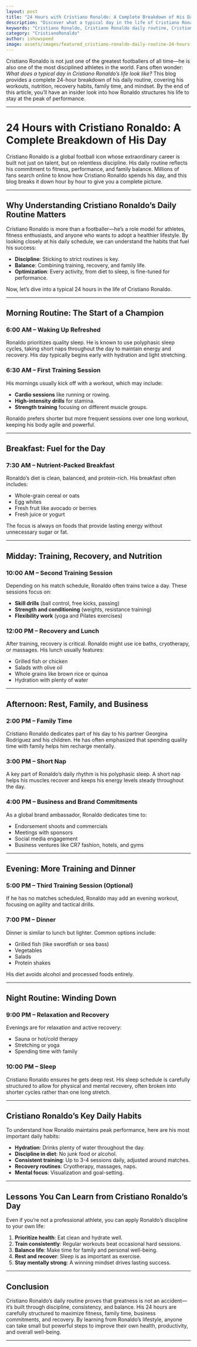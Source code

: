 ```yaml
---
layout: post
title: "24 Hours with Cristiano Ronaldo: A Complete Breakdown of His Day"
description: "Discover what a typical day in the life of Cristiano Ronaldo looks like. From his intense training routines and diet to family time and recovery, here’s a full breakdown of his 24 hours."
keywords: "Cristiano Ronaldo, Cristiano Ronaldo daily routine, Cristiano Ronaldo workout, Cristiano Ronaldo diet, Cristiano Ronaldo lifestyle"
category: "CristianoRonaldo"
author: ishowspeed
image: assets/images/featured_cristiano-ronaldo-daily-routine-24-hours.webp
---
```


Cristiano Ronaldo is not just one of the greatest footballers of all time—he is also one of the most disciplined athletes in the world. Fans often wonder: *What does a typical day in Cristiano Ronaldo’s life look like?* This blog provides a complete 24-hour breakdown of his daily routine, covering his workouts, nutrition, recovery habits, family time, and mindset. By the end of this article, you’ll have an insider look into how Ronaldo structures his life to stay at the peak of performance.

---

# 24 Hours with Cristiano Ronaldo: A Complete Breakdown of His Day

Cristiano Ronaldo is a global football icon whose extraordinary career is built not just on talent, but on relentless discipline. His daily routine reflects his commitment to fitness, performance, and family balance. Millions of fans search online to know how Cristiano Ronaldo spends his day, and this blog breaks it down hour by hour to give you a complete picture.

---

## Why Understanding Cristiano Ronaldo’s Daily Routine Matters

Cristiano Ronaldo is more than a footballer—he’s a role model for athletes, fitness enthusiasts, and anyone who wants to adopt a healthier lifestyle. By looking closely at his daily schedule, we can understand the habits that fuel his success:

- **Discipline**: Sticking to strict routines is key.  
- **Balance**: Combining training, recovery, and family life.  
- **Optimization**: Every activity, from diet to sleep, is fine-tuned for performance.  

Now, let’s dive into a typical 24 hours in the life of Cristiano Ronaldo.

---

## Morning Routine: The Start of a Champion

### 6:00 AM – Waking Up Refreshed  
Ronaldo prioritizes quality sleep. He is known to use polyphasic sleep cycles, taking short naps throughout the day to maintain energy and recovery. His day typically begins early with hydration and light stretching.

### 6:30 AM – First Training Session  
His mornings usually kick off with a workout, which may include:  
- **Cardio sessions** like running or rowing.  
- **High-intensity drills** for stamina.  
- **Strength training** focusing on different muscle groups.  

Ronaldo prefers shorter but more frequent sessions over one long workout, keeping his body agile and powerful.

---

## Breakfast: Fuel for the Day

### 7:30 AM – Nutrient-Packed Breakfast  
Ronaldo’s diet is clean, balanced, and protein-rich. His breakfast often includes:  
- Whole-grain cereal or oats  
- Egg whites  
- Fresh fruit like avocado or berries  
- Fresh juice or yogurt  

The focus is always on foods that provide lasting energy without unnecessary sugar or fat.

---

## Midday: Training, Recovery, and Nutrition

### 10:00 AM – Second Training Session  
Depending on his match schedule, Ronaldo often trains twice a day. These sessions focus on:  
- **Skill drills** (ball control, free kicks, passing)  
- **Strength and conditioning** (weights, resistance training)  
- **Flexibility work** (yoga and Pilates exercises)  

### 12:00 PM – Recovery and Lunch  
After training, recovery is critical. Ronaldo might use ice baths, cryotherapy, or massages. His lunch usually features:  
- Grilled fish or chicken  
- Salads with olive oil  
- Whole grains like brown rice or quinoa  
- Hydration with plenty of water  

---

## Afternoon: Rest, Family, and Business

### 2:00 PM – Family Time  
Cristiano Ronaldo dedicates part of his day to his partner Georgina Rodríguez and his children. He has often emphasized that spending quality time with family helps him recharge mentally.

### 3:00 PM – Short Nap  
A key part of Ronaldo’s daily rhythm is his polyphasic sleep. A short nap helps his muscles recover and keeps his energy levels steady throughout the day.

### 4:00 PM – Business and Brand Commitments  
As a global brand ambassador, Ronaldo dedicates time to:  
- Endorsement shoots and commercials  
- Meetings with sponsors  
- Social media engagement  
- Business ventures like CR7 fashion, hotels, and gyms  

---

## Evening: More Training and Dinner

### 5:00 PM – Third Training Session (Optional)  
If he has no matches scheduled, Ronaldo may add an evening workout, focusing on agility and tactical drills.

### 7:00 PM – Dinner  
Dinner is similar to lunch but lighter. Common options include:  
- Grilled fish (like swordfish or sea bass)  
- Vegetables  
- Salads  
- Protein shakes  

His diet avoids alcohol and processed foods entirely.

---

## Night Routine: Winding Down

### 9:00 PM – Relaxation and Recovery  
Evenings are for relaxation and active recovery:  
- Sauna or hot/cold therapy  
- Stretching or yoga  
- Spending time with family  

### 10:00 PM – Sleep  
Cristiano Ronaldo ensures he gets deep rest. His sleep schedule is carefully structured to allow for physical and mental recovery, often broken into shorter cycles rather than one long stretch.

---

## Cristiano Ronaldo’s Key Daily Habits

To understand how Ronaldo maintains peak performance, here are his most important daily habits:  

- **Hydration**: Drinks plenty of water throughout the day.  
- **Discipline in diet**: No junk food or alcohol.  
- **Consistent training**: Up to 3-4 sessions daily, adjusted around matches.  
- **Recovery routines**: Cryotherapy, massages, naps.  
- **Mental focus**: Visualization and goal-setting.  

---

## Lessons You Can Learn from Cristiano Ronaldo’s Day

Even if you’re not a professional athlete, you can apply Ronaldo’s discipline to your own life:  

1. **Prioritize health**: Eat clean and hydrate well.  
2. **Train consistently**: Regular workouts beat occasional hard sessions.  
3. **Balance life**: Make time for family and personal well-being.  
4. **Rest and recover**: Sleep is as important as exercise.  
5. **Stay mentally strong**: A winning mindset drives lasting success.  

---

## Conclusion

Cristiano Ronaldo’s daily routine proves that greatness is not an accident—it’s built through discipline, consistency, and balance. His 24 hours are carefully structured to maximize fitness, family time, business commitments, and recovery. By learning from Ronaldo’s lifestyle, anyone can take small but powerful steps to improve their own health, productivity, and overall well-being.

---
